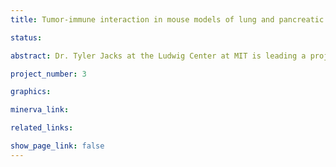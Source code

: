 ```yaml
---
title: Tumor-immune interaction in mouse models of lung and pancreatic cancer (Ludwig Center at MIT)

status:

abstract: Dr. Tyler Jacks at the Ludwig Center at MIT is leading a project using multiplexed tissue imaging to develop high-definition spatial maps of tumor-immune interactions in genetically engineered mouse models of lung and pancreatic cancer. These innovative experimental models recapitulate the type of crosstalk that is common in tumor formation, with tumor cells under pressure to develop avoidance strategies that permit evasion from immune cell attack. In-depth analysis of murine models of cancer is needed to develop an understanding of the mechanisms that shape the tumor microenvironment > only animal models have the necessary manipulability and reproducibility for causal, mechanistic studies.

project_number: 3

graphics:

minerva_link:

related_links:

show_page_link: false
---
```

